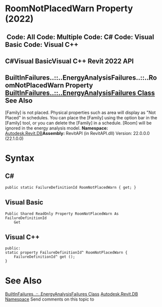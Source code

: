 # RoomNotPlacedWarn Property (2022)

﻿
 Code: All Code: Multiple Code: C# Code: Visual Basic Code: Visual C++   
---  
C#Visual BasicVisual C++
Revit 2022 API  
---  
BuiltInFailures..::..EnergyAnalysisFailures..::..RoomNotPlacedWarn Property   
[BuiltInFailures..::..EnergyAnalysisFailures Class](8b9bfa39-1c9b-5cb0-14f1-0f49e2f8828a.md "BuiltInFailures.EnergyAnalysisFailures Class") See Also  
---  
[Family] is not placed. Physical properties such as area will display as "Not Placed" in schedules. You can place the [Family] using the option bar in the [Family] tool, or you can delete the [Family] in a schedule. [Room] will be ignored in the energy analysis model. 
**Namespace:** [Autodesk.Revit.DB](87546ba7-461b-c646-cbb1-2cb8f5bff8b2.md "Autodesk.Revit.DB Namespace")**Assembly:** RevitAPI (in RevitAPI.dll) Version: 22.0.0.0 (22.1.0.0)
# Syntax
C#  
---  
```text
public static FailureDefinitionId RoomNotPlacedWarn { get; }
```
  
Visual Basic  
---  
```text
Public Shared ReadOnly Property RoomNotPlacedWarn As FailureDefinitionId
	Get
```
  
Visual C++  
---  
```text
public:
static property FailureDefinitionId^ RoomNotPlacedWarn {
	FailureDefinitionId^ get ();
}
```
  
# See Also
[BuiltInFailures..::..EnergyAnalysisFailures Class](8b9bfa39-1c9b-5cb0-14f1-0f49e2f8828a.md "BuiltInFailures.EnergyAnalysisFailures Class")
[Autodesk.Revit.DB Namespace](87546ba7-461b-c646-cbb1-2cb8f5bff8b2.md "Autodesk.Revit.DB Namespace")
Send comments on this topic to 